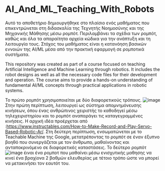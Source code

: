 # AI_And_ML_Teaching_With_Robots
Αυτό το αποθετήριο δημιουργήθηκε στο πλαίσιο ενός μαθήματος που επικεντρώνεται στη διδασκαλία της Τεχνητής Νοημοσύνης και της Μηχανικής Μάθησης μέσω ρομπότ. Περιλαμβάνει τα σχέδια των ρομπότ, καθώς και όλα τα απαραίτητα αρχεία κώδικα για την ανάπτυξη και τη λειτουργία τους. Στόχος του μαθήματος είναι η κατανόηση βασικών εννοιών της AI/ML μέσα από την πρακτική εφαρμογή σε ρομποτικά συστήματα.

This repository was created as part of a course focused on teaching Artificial Intelligence and Machine Learning through robotics. It includes the robot designs as well as all the necessary code files for their development and operation. The course aims to provide a hands-on understanding of fundamental AI/ML concepts through practical applications in robotic systems.

Το πρώτο ρομπότ χρησιμοποιείται με δύο διαφορετικούς τρόπους. ![image](https://github.com/user-attachments/assets/9bf80c67-d357-4acc-a4a2-cf1b6cdcbacd)
Στην πρώτη περίπτωση, λειτουργεί ως σύστημα απομνημόνευσης κινήσεων, όπου ένας ανθρώπινος χειριστής το καθοδηγεί μέσω τηλεχειριστηρίου και το ρομπότ αναπαράγει τις καταγεγραμμένες κινήσεις. Η αρχική ιδέα προέρχεται από :https://www.instructables.com/How-to-Make-Record-and-Play-Servo-Based-Robotic-Ar/.  Στη δεύτερη περίπτωση, ενσωματώνεται με το Teachable Machine της Google, μετατρέποντας το ρομπότ σε έναν έξυπνο βοηθό που συνεργάζεται με τον άνθρωπο, μαθαίνοντας και ανταποκρινόμενο σε διαφορετικές καταστάσεις.
Το δεύτερο ρομπότ ![image](https://github.com/user-attachments/assets/2fc73cfb-4c74-4fd4-ae43-87a6838ba333)
έιναι ένα ρομποτ που μαθαίνει μέσω ενισχυτικής μαθησης να κινεί ένα βραχίονα 2 βαθμών ελευθερίας με τέτοιο τρόπο ώστε να μπορεί να μετακινήσει τον εαυτότ του. 
